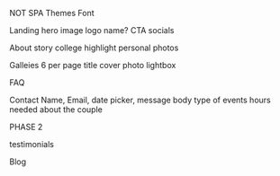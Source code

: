 NOT SPA
Themes
Font

Landing
hero image
logo
name?
CTA
socials

About
story
college
highlight personal photos

Galleies
6 per page
title
cover photo
lightbox

FAQ

Contact
Name, Email, date picker,
message body
type of events
hours needed
about the couple

PHASE 2

testimonials

Blog
